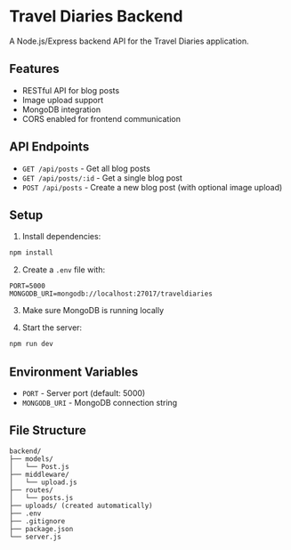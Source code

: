 # Travel Diaries Backend

A Node.js/Express backend API for the Travel Diaries application.

## Features

- RESTful API for blog posts
- Image upload support
- MongoDB integration
- CORS enabled for frontend communication

## API Endpoints

- `GET /api/posts` - Get all blog posts
- `GET /api/posts/:id` - Get a single blog post
- `POST /api/posts` - Create a new blog post (with optional image upload)

## Setup

1. Install dependencies:
```bash
npm install
```

2. Create a `.env` file with:
```
PORT=5000
MONGODB_URI=mongodb://localhost:27017/traveldiaries
```

3. Make sure MongoDB is running locally

4. Start the server:
```bash
npm run dev
```

## Environment Variables

- `PORT` - Server port (default: 5000)
- `MONGODB_URI` - MongoDB connection string

## File Structure

```
backend/
├── models/
│   └── Post.js
├── middleware/
│   └── upload.js
├── routes/
│   └── posts.js
├── uploads/ (created automatically)
├── .env
├── .gitignore
├── package.json
└── server.js
